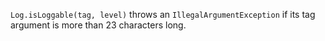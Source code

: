 `Log.isLoggable(tag, level)` throws an `IllegalArgumentException` if its tag
argument is more than 23 characters long.
